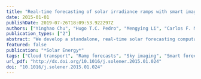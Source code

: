 ```yaml
---
title: "Real-time forecasting of solar irradiance ramps with smart image processing"
date: 2015-01-01
publishDate: 2019-07-26T18:09:53.922297Z
authors: ["Yinghao Chu", "Hugo T.C. Pedro", "Mengying Li", "Carlos F. M. Coimbra"]
publication_types: ["2"]
abstract: "We develop a standalone, real-time solar forecasting computational platform to predict one minute averaged solar irradiance ramps ten minutes in advance. This platform integrates cloud tracking techniques using a low-cost fisheye network camera and artificial neural network (ANN) algorithms, where the former is used to introduce exogenous inputs and the latter is used to predict solar irradiance ramps. We train and validate the forecasting methodology with measured irradiance and sky imaging data collected for a six-month period, and apply it operationally to forecast both global horizontal irradiance and direct normal irradiance at two separate locations characterized by different micro-climates (coastal and continental) in California. The performance of the operational forecasts is assessed in terms of common statistical metrics, and also in terms of three proposed ramp metrics, used to assess the quality of ramp predictions. Results show that the forecasting platform proposed in this work outperforms the reference persistence model for both locations."
featured: false
publication: "*Solar Energy*"
tags: ["Cloud transport", "Ramp forecasts", "Sky imaging", "Smart forecasts", "Solar forecasting"]
url_pdf: "http://dx.doi.org/10.1016/j.solener.2015.01.024"
doi: "10.1016/j.solener.2015.01.024"
---
```


